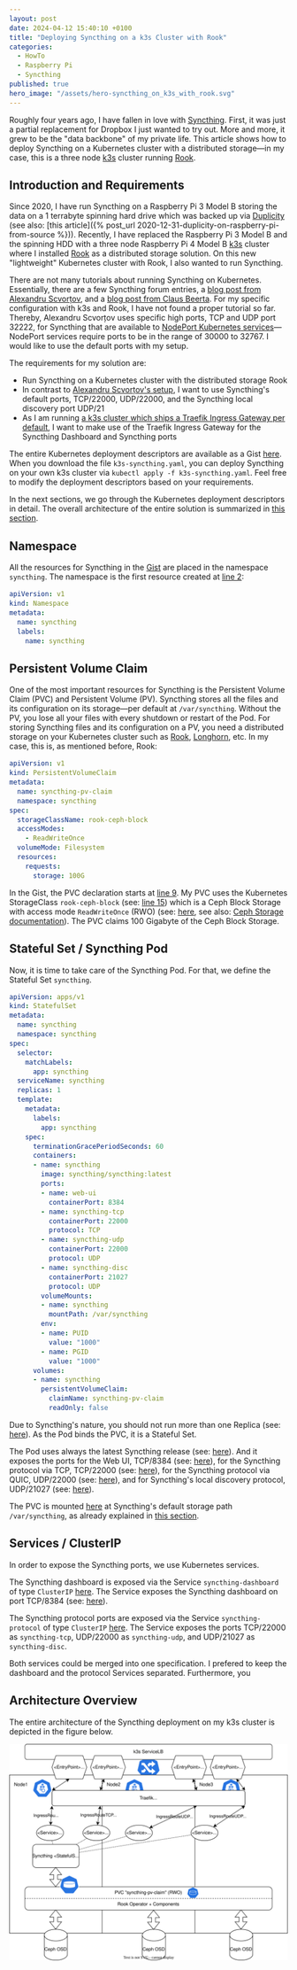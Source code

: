```yaml
---
layout: post
date: 2024-04-12 15:40:10 +0100
title: "Deploying Syncthing on a k3s Cluster with Rook"
categories:
  - HowTo
  - Raspberry Pi
  - Syncthing
published: true
hero_image: "/assets/hero-syncthing_on_k3s_with_rook.svg"
---
```

Roughly four years ago, I have fallen in love with [Syncthing](https://syncthing.net).
First, it was just a partial replacement for Dropbox I just wanted to try out.
More and more, it grew to be the "data backbone" of my private life.
This article shows how to deploy Syncthing on a Kubernetes cluster with a distributed storage—in my case, this is a three node [k3s](https://k3s.io/) cluster running [Rook](https://rook.io/).

## Introduction and Requirements

Since 2020, I have run Syncthing on a Raspberry Pi 3 Model B storing the data on a 1 terrabyte spinning hard drive which was backed up via [Duplicity](https://duplicity.gitlab.io/) (see also: [this article]({% post_url 2020-12-31-duplicity-on-raspberry-pi-from-source %})).
Recently, I have replaced the Raspberry Pi 3 Model B and the spinning HDD with a three node Raspberry Pi 4 Model B [k3s](https://k3s.io/) cluster where I installed [Rook](https://rook.io/) as a distributed storage solution.
On this new "lightweight" Kubernetes cluster with Rook, I also wanted to run Syncthing.

There are not many tutorials about running Syncthing on Kubernetes.
Essentially, there are a few Syncthing forum entries, a [blog post from Alexandru Scvorțov](https://scvalex.net/posts/53/), and a [blog post from Claus Beerta](https://claus.beerta.net/articles/syncthing-hugo-kubernetes-put-to-work/).
For my specific configuration with k3s and Rook, I have not found a proper tutorial so far.
Thereby, Alexandru Scvorțov uses specific high ports, TCP and UDP port 32222, for Syncthing that are available to [NodePort Kubernetes services](https://kubernetes.io/docs/concepts/services-networking/service/#type-nodeport)—NodePort services require ports to be in the range of 30000 to 32767.
I would like to use the default ports with my setup.

The requirements for my solution are:
 * Run Syncthing on a Kubernetes cluster with the distributed storage Rook
 * In contrast to [Alexandru Scvorțov's setup](https://scvalex.net/posts/53/), I want to use Syncthing's default ports, TCP/22000, UDP/22000, and the Syncthing local discovery port UDP/21
 * As I am running [a k3s cluster which ships a Traefik Ingress Gateway per default](https://docs.k3s.io/networking/networking-services#traefik-ingress-controller), I want to make use of the Traefik Ingress Gateway for the Syncthing Dashboard and Syncthing ports

The entire Kubernetes deployment descriptors are available as a Gist [here](https://gist.github.com/steffenmueller4/e8ddf4eab6d8910875a47df5d1dbff5d).
When you download the file `k3s-syncthing.yaml`, you can deploy Syncthing on your own k3s cluster via `kubectl apply -f k3s-syncthing.yaml`.
Feel free to modify the deployment descriptors based on your requirements.

In the next sections, we go through the Kubernetes deployment descriptors in detail.
The overall architecture of the entire solution is summarized in [this section](#architecture-overview).

## Namespace

All the resources for Syncthing in the [Gist](https://gist.github.com/steffenmueller4/e8ddf4eab6d8910875a47df5d1dbff5d) are placed in the namespace `syncthing`.
The namespace is the first resource created at [line 2](https://gist.github.com/steffenmueller4/e8ddf4eab6d8910875a47df5d1dbff5d#file-k3s-syncthing-yaml-L2):
```yaml
apiVersion: v1
kind: Namespace
metadata:
  name: syncthing
  labels:
    name: syncthing
```

## Persistent Volume Claim

One of the most important resources for Syncthing is the Persistent Volume Claim (PVC) and Persistent Volume (PV).
Syncthing stores all the files and its configuration on its storage—per default at `/var/syncthing`.
Without the PV, you lose all your files with every shutdown or restart of the Pod.
For storing Syncthing files and its configuration on a PV, you need a distributed storage on your Kubernetes cluster such as [Rook](https://rook.io/), [Longhorn](https://longhorn.io/), etc.
In my case, this is, as mentioned before, Rook:
```yaml
apiVersion: v1
kind: PersistentVolumeClaim
metadata:
  name: syncthing-pv-claim
  namespace: syncthing
spec:
  storageClassName: rook-ceph-block
  accessModes:
    - ReadWriteOnce
  volumeMode: Filesystem
  resources:
    requests:
      storage: 100G
```

In the Gist, the PVC declaration starts at [line 9](https://gist.github.com/steffenmueller4/e8ddf4eab6d8910875a47df5d1dbff5d#file-k3s-syncthing-yaml-L9).
My PVC uses the Kubernetes StorageClass `rook-ceph-block` (see: [line 15](https://gist.github.com/steffenmueller4/e8ddf4eab6d8910875a47df5d1dbff5d#file-k3s-syncthing-yaml-L15)) which is a Ceph Block Storage with access mode `ReadWriteOnce` (RWO) (see: [here](https://gist.github.com/steffenmueller4/e8ddf4eab6d8910875a47df5d1dbff5d#file-k3s-syncthing-yaml-L17), see also: [Ceph Storage documentation](https://rook.io/docs/rook/latest-release/Getting-Started/quickstart/#storage)).
The PVC claims 100 Gigabyte of the Ceph Block Storage.

## Stateful Set / Syncthing Pod

Now, it is time to take care of the Syncthing Pod.
For that, we define the Stateful Set `syncthing`.
```yaml
apiVersion: apps/v1
kind: StatefulSet
metadata:
  name: syncthing
  namespace: syncthing
spec:
  selector:
    matchLabels:
      app: syncthing
  serviceName: syncthing
  replicas: 1
  template:
    metadata:
      labels:
        app: syncthing
    spec:
      terminationGracePeriodSeconds: 60
      containers:
      - name: syncthing
        image: syncthing/syncthing:latest
        ports:
        - name: web-ui
          containerPort: 8384
        - name: syncthing-tcp
          containerPort: 22000
          protocol: TCP
        - name: syncthing-udp
          containerPort: 22000
          protocol: UDP
        - name: syncthing-disc
          containerPort: 21027
          protocol: UDP
        volumeMounts:
        - name: syncthing
          mountPath: /var/syncthing
        env:
        - name: PUID
          value: "1000"
        - name: PGID
          value: "1000"
      volumes:
      - name: syncthing
        persistentVolumeClaim:
          claimName: syncthing-pv-claim
          readOnly: false
```

Due to Syncthing's nature, you should not run more than one Replica (see: [here](https://gist.github.com/steffenmueller4/e8ddf4eab6d8910875a47df5d1dbff5d#file-k3s-syncthing-yaml-L33)).
As the Pod binds the PVC, it is a Stateful Set.

The Pod uses always the latest Syncthing release (see: [here](https://gist.github.com/steffenmueller4/e8ddf4eab6d8910875a47df5d1dbff5d#file-k3s-syncthing-yaml-L42)).
And it exposes the ports for the Web UI, TCP/8384 (see: [here](https://gist.github.com/steffenmueller4/e8ddf4eab6d8910875a47df5d1dbff5d#file-k3s-syncthing-yaml-L44)), for the Syncthing protocol via TCP, TCP/22000 (see: [here](https://gist.github.com/steffenmueller4/e8ddf4eab6d8910875a47df5d1dbff5d#file-k3s-syncthing-yaml-L46)), for the Syncthing protocol via QUIC, UDP/22000 (see: [here](https://gist.github.com/steffenmueller4/e8ddf4eab6d8910875a47df5d1dbff5d#file-k3s-syncthing-yaml-L49)), and for Syncthing's local discovery protocol, UDP/21027 (see: [here](https://gist.github.com/steffenmueller4/e8ddf4eab6d8910875a47df5d1dbff5d#file-k3s-syncthing-yaml-L52)).

The PVC is mounted [here](https://gist.github.com/steffenmueller4/e8ddf4eab6d8910875a47df5d1dbff5d#file-k3s-syncthing-yaml-L55) at Syncthing's default storage path `/var/syncthing`, as already explained in [this section](#persistent-volume-claim).

## Services / ClusterIP

In order to expose the Syncthing ports, we use Kubernetes services.

The Syncthing dashboard is exposed via the Service `syncthing-dashboard` of type `ClusterIP` [here](https://gist.github.com/steffenmueller4/e8ddf4eab6d8910875a47df5d1dbff5d#file-k3s-syncthing-yaml-L69).
The Service exposes the Syncthing dashboard on port TCP/8384 (see: [here](https://gist.github.com/steffenmueller4/e8ddf4eab6d8910875a47df5d1dbff5d#file-k3s-syncthing-yaml-L80)).

The Syncthing protocol ports are exposed via the Service `syncthing-protocol` of type `ClusterIP` [here](https://gist.github.com/steffenmueller4/e8ddf4eab6d8910875a47df5d1dbff5d#file-k3s-syncthing-yaml-L84).
The Service exposes the ports TCP/22000 as `syncthing-tcp`, UDP/22000 as `syncthing-udp`, and UDP/21027 as `syncthing-disc`.

Both services could be merged into one specification.
I prefered to keep the dashboard and the protocol Services separated.
Furthermore, you 

## Architecture Overview

The entire architecture of the Syncthing deployment on my k3s cluster is depicted in the figure below.

![Syncthing Deployment Architecture](/assets/syncthing-deployment-architecture.svg)
